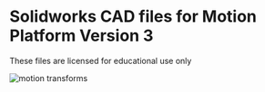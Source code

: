 # Solidworks CAD files for Motion Platform Version 3
These files are licensed for educational use only


![motion transforms](https://github.com/michaelmargolis/MdxMotionPlatformV3/blob/master/Docs/Platform_Animation_multiview.gif)


